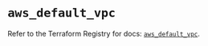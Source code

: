 # `aws_default_vpc`

Refer to the Terraform Registry for docs: [`aws_default_vpc`](https://registry.terraform.io/providers/hashicorp/aws/4.54.0/docs/resources/default_vpc).
